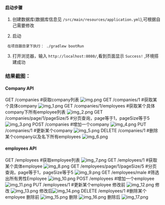 #### 启动步骤

1. 创建数据库(数据库信息见 `/src/main/resources/application.yml`),可根据自己需要修改

2. 启动 
```
 在项目跟目录下执行： ./gradlew bootRun
```

3. 打开浏览器，输入 `http://localhost:8080/`,看到页面显示 `Success!` ,环境搭建成功

### 结果截图：
#### Company API
GET       /companies    #获取company列表
![img.png](img.png)
GET       /companies/1  #获取某个具体company
![img_1.png](img_1.png)
GET       /companies/1/employees  #获取某个具体company下所有employee列表
![img_2.png](img_2.png)
GET       /companies/page/1/pageSize/5  #分页查询，page等于1，pageSize等于5
![img_3.png](img_3.png)
POST      /companies    #增加一个company
![img_4.png](img_4.png)
PUT       /companies/1  #更新某个company
![img_5.png](img_5.png)
DELETE    /companies/1  #删除某个company以及名下所有employees
![img_6.png](img_6.png)
#### employees API
GET       /employees    #获取employee列表
![img_7.png](img_7.png)
GET       /employees/1  #获取某个具体employee
![img_8.png](img_8.png)
GET       /employees/page/1/pageSize/5  #分页查询，page等于1，pageSize等于5
![img_9.png](img_9.png)
GET       /employees/male   #筛选出所有男性Employee
![img_10.png](img_10.png)
POST      /employees    #增加一个employee
![img_11.png](img_11.png)
PUT       /employees/1  #更新某个employee
修改前
![img_12.png](img_12.png)
修改
![img_13.png](img_13.png)
修改后![img_14.png](img_14.png)
DELETE    /employees/1  #删除某个employee
删除前
![img_15.png](img_15.png)
删除
![img_16.png](img_16.png)
删除后
![img_17.png](img_17.png)
